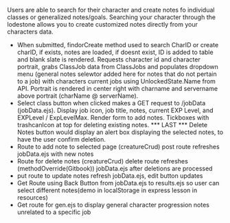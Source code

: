 Users are able to search for their character and create notes fo individual classes or generalized notes/goals. 
Searching your character through the lodestone allows you to create customized notes directly from your characters data. 

 

* When submitted, findorCreate method used to search CharID or create charID, if exists, notes are loaded, if doesnt exist, ID is added to table and blank slate is rendered. Requests character id and character portrait, grabs ClassJob data from ClassJobs and populates dropdown menu (general notes selewtor added here for notes that do not pertain to a job) with characters current jobs using UnlockedState.Name from API. Portrait is rendered in center right with charname and servername above portrait (charName @ serverName). 
 * Select class button when clicked makes a GET request to /jobData (jobData.ejs). Display job icon, job title, notes, current EXP Level, and EXPLevel / ExpLevelMax. Render form to add notes. Tickboxes with trashcanIcon at top for deleting existing notes. *** LAST *** Delete Notes button would display an alert box displaying the selected notes, to have the user confirm deletion.
 * Route to add note to selected page (creatureCrud) post route refreshes jobData.ejs with new notes
 * Route for delete notes (creatureCrud) delete route refreshes (methodOverride(Gitbook)) jobData.ejs after deletions are processed
* put route to update notes refresh jobData.ejs, edit button updates
* Get Route using Back Button from jobData.ejs to results.ejs so user can select different notes(demo in localStorage in express lesson in resources)
* Get route for gen.ejs to display general character progression notes unrelated to a specific job

